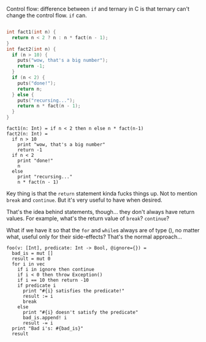 Control flow: difference between `if` and ternary in C is that ternary can't change the control flow. `if` can.

```c

int fact1(int n) { 
  return n < 2 ? n : n * fact(n - 1); 
}
int fact2(int n) { 
  if (n > 10) {
    puts("wow, that's a big number");
    return -1;
  }
  if (n < 2) {
    puts("done!");
    return n;
  } else {
    puts("recursing...");
    return n * fact(n - 1); 
  }
}

```

```
fact1(n: Int) = if n < 2 then n else n * fact(n-1)
fact2(n: Int) = 
  if n > 10
    print "wow, that's a big number"
    return -1
  if n < 2
    print "done!"
    n
  else
    print "recursing..."
    n * fact(n - 1)

```

Key thing is that the `return` statement kinda fucks things up. Not to mention `break` and `continue`. But it's very useful to have when desired.

That's the idea behind statements, though... they don't always have return values. For example, what's the return value of `break`? `continue`?

What if we have it so that the `for` and `while`s always are of type (), no matter what, useful only for their side-effects? That's the normal approach...

```
foo(v: [Int], predicate: Int -> Bool, @ignore={}) = 
  bad_is = mut []
  result = mut 0
  for i in vec
    if i in ignore then continue
    if i < 0 then throw Exception()
    if i == 10 then return -10
    if predicate i
      print "#{i} satisfies the predicate!"
      result := i
      break
    else
      print "#{i} doesn't satisfy the predicate"
      bad_is.append! i
      result -= i
  print "Bad i's: #{bad_is}"
  result
```